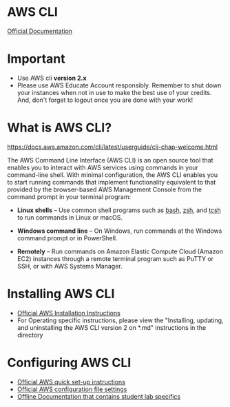 # AWS CLI

[Official Documentation](https://docs.aws.amazon.com/cli/index.html)

# Important
- Use AWS cli **version 2.x**
- Please use AWS Educate Account responsibly.
Remember to shut down your instances when not in use to make the best use of your credits.
And, don't forget to logout once you are done with your work!

# What is AWS CLI?
https://docs.aws.amazon.com/cli/latest/userguide/cli-chap-welcome.html

The AWS Command Line Interface (AWS CLI) is an open source tool that enables you to interact with AWS services using commands in your command-line shell. With minimal configuration, the AWS CLI enables you to start running commands that implement functionality equivalent to that provided by the browser-based AWS Management Console from the command prompt in your terminal program:

- **Linux shells** – Use common shell programs such as [bash](https://www.gnu.org/software/bash/), [zsh](http://www.zsh.org/), and [tcsh](https://www.tcsh.org/) to run commands in Linux or macOS.

- **Windows command line** – On Windows, run commands at the Windows command prompt or in PowerShell.

- **Remotely** – Run commands on Amazon Elastic Compute Cloud (Amazon EC2) instances through a remote terminal program such as PuTTY or SSH, or with AWS Systems Manager.

# Installing AWS CLI

- [Official AWS Installation Instructions](https://docs.aws.amazon.com/cli/latest/userguide/getting-started-install.html)
- For Operating specific instructions, please view the "Installing, updating, and uninstalling the AWS CLI version 2 on *.md" instructions in the directory

# Configuring AWS CLI
- [Official AWS quick set-up instructions](https://docs.aws.amazon.com/cli/latest/userguide/getting-started-quickstart.html)
- [Official AWS configuration file settings](https://docs.aws.amazon.com/cli/latest/userguide/cli-configure-files.html)
- [Offline Documentation that contains student lab specifics](./configure_the_cli.md)
